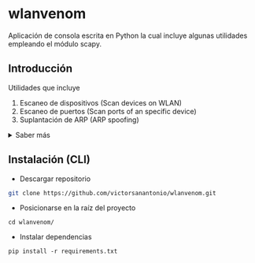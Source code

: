 # wlanvenom
Aplicación de consola escrita en Python la cual incluye algunas utilidades empleando el módulo scapy.
## Introducción

Utilidades que incluye
1. Escaneo de dispositivos (Scan devices on WLAN)
2. Escaneo de puertos (Scan ports of an specific device)
3. Suplantación de ARP (ARP spoofing)
<details>
  <summary>Saber más</summary>
  
  ### Aclaraciones
  - Desde que me empecé a interesar por la __ciberseguridad__ mientras me formaba en __Python__, siempre había deseado crear mi propia aplicación con utilidades para este campo.
  - He decidido recopilar __tres sencillas utilidades__ en una única __aplicación__ de consola para así poder afianzar mi __proceso de aprendizaje__.
  - La aplicación consume, principalmente, métodos del módulo __scapy__. Muy útil y comúnmente empleado para la __manipulación de paquetes en red__.
</details>

## Instalación (CLI)
- Descargar repositorio
```sh
git clone https://github.com/victorsanantonio/wlanvenom.git
```
- Posicionarse en la raíz del proyecto
```
cd wlanvenom/
```
- Instalar dependencias
```
pip install -r requirements.txt
```
